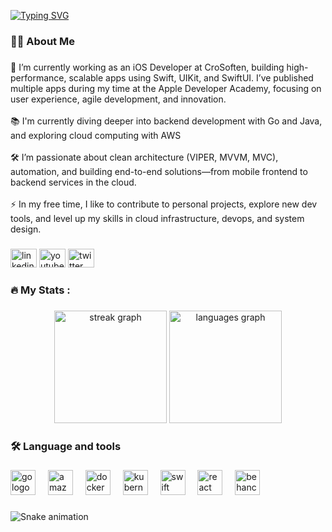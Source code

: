 <a href="https://git.io/typing-svg"><img src="https://readme-typing-svg.demolab.com?font=Fira+Code&pause=1000&color=8B2A97&center=true&vCenter=true&width=435&lines=Hi+%F0%9F%91%8B!+My+name+is+Eduardo" alt="Typing SVG" /></a>

###

<h3 align="left">👩‍💻  About Me</h3>

###

<p align="left">🔭 I’m currently working as an iOS Developer at CroSoften, building high-performance, scalable apps using Swift, UIKit, and SwiftUI. I’ve published multiple apps during my time at the Apple Developer Academy, focusing on user experience, agile development, and innovation.<br><br>📚 I'm currently diving deeper into backend development with Go and Java, and exploring cloud computing with AWS<br><br>🛠️ I’m passionate about clean architecture (VIPER, MVVM, MVC), automation, and building end-to-end solutions—from mobile frontend to backend services in the cloud.<br><br>⚡ In my free time, I like to contribute to personal projects, explore new dev tools, and level up my skills in cloud infrastructure, devops, and system design.</p>

###

<div align="left">
  <img src="https://raw.githubusercontent.com/maurodesouza/profile-readme-generator/master/src/assets/icons/social/linkedin/default.svg" width="42" height="30" alt="linkedin logo"  />
  <img src="https://raw.githubusercontent.com/maurodesouza/profile-readme-generator/master/src/assets/icons/social/youtube/default.svg" width="42" height="30" alt="youtube logo"  />
  <img src="https://raw.githubusercontent.com/maurodesouza/profile-readme-generator/master/src/assets/icons/social/twitter/default.svg" width="42" height="30" alt="twitter logo"  />
</div>

###

<h3 align="left">🔥   My Stats :</h3>

###

<div align="center">
  <img src="https://streak-stats.demolab.com?user=esuEdu&locale=en&mode=weekly&theme=dracula&hide_border=false&border_radius=5&order=3" height="180" alt="streak graph"  />
  <img src="https://github-readme-stats.vercel.app/api/top-langs?username=esuEdu&locale=en&hide_title=false&layout=compact&card_width=320&langs_count=6&theme=dracula&hide_border=false&order=2" height="180" alt="languages graph"  />
</div>

###

<h3 align="left">🛠 Language and tools</h3>

###

<div align="left">
  <img src="https://cdn.jsdelivr.net/gh/devicons/devicon/icons/go/go-original-wordmark.svg" height="40" alt="go logo"  />
  <img width="12" />
  <img src="https://cdn.jsdelivr.net/gh/devicons/devicon/icons/amazonwebservices/amazonwebservices-original-wordmark.svg" height="40" alt="amazonwebservices logo"  />
  <img width="12" />
  <img src="https://cdn.jsdelivr.net/gh/devicons/devicon/icons/docker/docker-plain-wordmark.svg" height="40" alt="docker logo"  />
  <img width="12" />
  <img src="https://cdn.jsdelivr.net/gh/devicons/devicon/icons/kubernetes/kubernetes-plain.svg" height="40" alt="kubernetes logo"  />
  <img width="12" />
  <img src="https://cdn.jsdelivr.net/gh/devicons/devicon/icons/swift/swift-original.svg" height="40" alt="swift logo"  />
  <img width="12" />
  <img src="https://cdn.jsdelivr.net/gh/devicons/devicon/icons/react/react-original.svg" height="40" alt="react logo"  />
  <img width="12" />
  <img src="https://cdn.jsdelivr.net/gh/devicons/devicon/icons/behance/behance-original.svg" height="40" alt="behance logo"  />
</div>

###

<img src="https://raw.githubusercontent.com/esuEdu/esuEdu/output/snake.svg" alt="Snake animation" />

###
